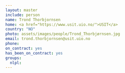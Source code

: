 ```yaml
---
layout: master
include: person
name: Trond Thorbjornsen
home: <a href="https://www.usit.uio.no/">USIT</a>
country: "NO"
photo: assets/images/people/Trond_Thorbjørnsen.jpg
email: trond.thorbjornsen@usit.uio.no
phone:
on_contract: yes
has_been_on_contract: yes
groups:
  nlpl:
---
```

